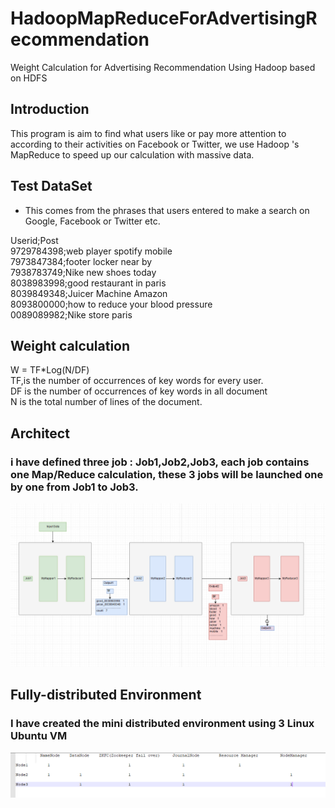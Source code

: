 # HadoopMapReduceForAdvertisingRecommendation

Weight Calculation for Advertising Recommendation Using Hadoop based on HDFS

## Introduction

This program is aim to find what users like or pay more attention to according to their activities on Facebook or Twitter,
we use Hadoop 's MapReduce to speed up our calculation with massive data.


## Test DataSet

 - This comes from the phrases that users entered to make a search on Google, Facebook or Twitter etc.

Userid;Post  
9729784398;web player spotify mobile  
7973847384;footer locker near by  
7938783749;Nike new shoes today  
8038983998;good restaurant in paris  
8039849348;Juicer Machine Amazon  
8093800000;how to reduce your blood pressure  
0089089982;Nike store paris  

## Weight calculation

  W = TF*Log(N/DF)  
  TF,is the number of occurrences of key words for every user.  
  DF is the number of occurrences of key words in all document  
  N is the total number of lines of the document.   
  

## Architect 

### i have defined three job : Job1,Job2,Job3, each job contains one Map/Reduce calculation, these 3 jobs will be launched one by one from Job1 to Job3.
![Architect Show](https://github.com/cong666/githubimage/blob/master/screenshot_mr_shema.PNG)


##  Fully-distributed Environment

### I have created the mini distributed environment using 3 Linux Ubuntu VM

![Environement Show](https://github.com/cong666/githubimage/blob/master/screenshot_mr_config.PNG)
